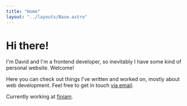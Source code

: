 ```yaml
---
title: "Home"
layout: "../layouts/Base.astro"
---
```


# Hi there!

I'm David and I'm a frontend developer, so inevitably I have some kind of personal website. Welcome! 

Here you can check out things I've written and worked on, mostly about web development. Feel free to get in touch [via email](mailto:dave.langesilva@gmail.com).

Currently working at [finiam](https://finiam.com).